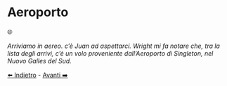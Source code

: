 # Aeroporto
🌐

*Arriviamo in aereo. c’è Juan ad aspettarci. Wright mi fa notare che, tra la lista degli arrivi, c’è un volo proveniente dall’Aeroporto di Singleton, nel Nuovo Galles del Sud.*

[⬅️ Indietro](https://github.com/jhonfreddo/missione-V/tree/main/b%20-%20luogo) - [Avanti ➡️](https://github.com/jhonfreddo/missione-V/tree/main/d%20-%20casa%20sicura)
